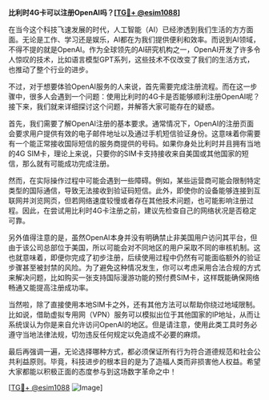 **比利时4G卡可以注册OpenAI吗？[[TG💪+ @esim1088](https://t.me/s/esim1088)]**

在当今这个科技飞速发展的时代，人工智能（AI）已经渗透到我们生活的方方面面。无论是工作、学习还是娱乐，AI都在为我们提供便利和效率。而说到AI领域，不得不提的就是OpenAI。作为全球领先的AI研究机构之一，OpenAI开发了许多令人惊叹的技术，比如语言模型GPT系列，这些技术不仅改变了我们的生活方式，也推动了整个行业的进步。

不过，对于想要体验OpenAI服务的人来说，首先需要完成注册流程。而在这一步骤中，很多人会遇到一个问题：使用比利时的4G卡是否能够顺利注册OpenAI呢？接下来，我们就来详细探讨这个问题，并解答大家可能存在的疑惑。

首先，我们需要了解OpenAI注册的基本要求。通常情况下，OpenAI的注册页面会要求用户提供有效的电子邮件地址以及通过手机短信验证身份。这意味着你需要有一个能正常接收国际短信的服务商提供的号码。如果你身处比利时并且拥有当地的4G SIM卡，理论上来说，只要你的SIM卡支持接收来自美国或其他国家的短信，那么就有可能成功完成注册。

然而，在实际操作过程中可能会遇到一些障碍。例如，某些运营商可能会限制特定类型的国际通信，导致无法接收到验证码短信。此外，即使你的设备能够连接到互联网并浏览网页，但若网络速度较慢或者存在其他技术问题，也可能影响注册过程。因此，在尝试用比利时4G卡注册之前，建议先检查自己的网络状况是否稳定可靠。

另外值得注意的是，虽然OpenAI本身并没有明确禁止非美国用户访问其平台，但由于该公司总部位于美国，所以可能会对不同地区的用户采取不同的审核机制。这也就意味着，即便你完成了初步注册，后续使用过程中仍然有可能面临额外的验证步骤甚至被封禁的风险。为了避免这种情况发生，你可以考虑采用合法合规的方式来解决问题，比如购买一张支持国际漫游功能的预付费SIM卡，这样既能确保网络畅通又能提高注册成功率。

当然啦，除了直接使用本地SIM卡之外，还有其他方法可以帮助你绕过地域限制。比如说，借助虚拟专用网（VPN）服务可以模拟出位于其他国家的IP地址，从而让系统误认为你是来自允许访问OpenAI的地区。但是请注意，使用此类工具时务必遵守当地法律法规，切勿违反任何规定以免造成不必要的麻烦。

最后再强调一遍，无论选择哪种方式，都必须保证所有行为符合道德规范和社会公共利益原则。毕竟，科技进步的根本目的是为了造福人类而非损害他人权益。希望大家都能以积极正面的态度参与到这场数字革命之中！

[[TG💪+ @esim1088](https://t.me/s/esim1088) ![Image](https://i.postimg.cc/4NQfJmqS/Snipaste-2025-05-13-00-14-12.png)]